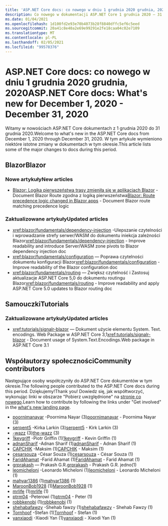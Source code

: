 ```yaml
---
title: 'ASP.NET Core docs: co nowego w dniu 1 grudnia 2020 grudnia, 2020'
description: Co nowego w dokumentacji ASP.NET Core 1 grudnia 2020 – 31 grudnia 2020.
ms.date: 01/04/2021
ms.openlocfilehash: 1d100fd2e93e70b4073b28f8840dffc5ef6c5eed
ms.sourcegitcommit: 20a41c8e40a2e69e99291e2fe18caa04c02e7109
ms.translationtype: MT
ms.contentlocale: pl-PL
ms.lasthandoff: 02/05/2021
ms.locfileid: "99578376"
---
```

# <a name="aspnet-core-docs-whats-new-for-december-1-2020---december-31-2020"></a><span data-ttu-id="a6885-103">ASP.NET Core docs: co nowego w dniu 1 grudnia 2020 grudnia, 2020</span><span class="sxs-lookup"><span data-stu-id="a6885-103">ASP.NET Core docs: What's new for December 1, 2020 - December 31, 2020</span></span>

<span data-ttu-id="a6885-104">Witamy w nowościach ASP.NET Core dokumentach z 1 grudnia 2020 do 31 grudnia 2020.</span><span class="sxs-lookup"><span data-stu-id="a6885-104">Welcome to what's new in the ASP.NET Core docs from December 1, 2020 through December 31, 2020.</span></span> <span data-ttu-id="a6885-105">W tym artykule wymieniono niektóre istotne zmiany w dokumentach w tym okresie.</span><span class="sxs-lookup"><span data-stu-id="a6885-105">This article lists some of the major changes to docs during this period.</span></span>

## <a name="blazor"></a><span data-ttu-id="a6885-106">Blazor</span><span class="sxs-lookup"><span data-stu-id="a6885-106">Blazor</span></span>

### <a name="new-articles"></a><span data-ttu-id="a6885-107">Nowe artykuły</span><span class="sxs-lookup"><span data-stu-id="a6885-107">New articles</span></span>

- <span data-ttu-id="a6885-108">[Blazor: Logika pierwszeństwa trasy zmieniła się w aplikacjach Blazor](/dotnet/core/compatibility/aspnet-core/5.0/blazor-routing-logic-changed) -Document Blazor Route zgodna z logiką pierwszeństwa</span><span class="sxs-lookup"><span data-stu-id="a6885-108">[Blazor: Route precedence logic changed in Blazor apps](/dotnet/core/compatibility/aspnet-core/5.0/blazor-routing-logic-changed) - Document Blazor route matching precedence logic</span></span>

### <a name="updated-articles"></a><span data-ttu-id="a6885-109">Zaktualizowane artykuły</span><span class="sxs-lookup"><span data-stu-id="a6885-109">Updated articles</span></span>

- <span data-ttu-id="a6885-110"><xref:blazor/fundamentals/dependency-injection> -Ulepszanie czytelności i wprowadzanie strefy serwer/WASM do dokumentu iniekcja zależności Blazor</span><span class="sxs-lookup"><span data-stu-id="a6885-110"><xref:blazor/fundamentals/dependency-injection> - Improve readability and introduce Server/WASM zone pivots to Blazor dependency injection doc</span></span>
- <span data-ttu-id="a6885-111"><xref:blazor/fundamentals/configuration> — Poprawa czytelności dokumentu konfiguracji Blazor</span><span class="sxs-lookup"><span data-stu-id="a6885-111"><xref:blazor/fundamentals/configuration> - Improve readability of the Blazor configuration doc</span></span>
- <span data-ttu-id="a6885-112"><xref:blazor/fundamentals/routing> — Zwiększ czytelność i Zastosuj aktualizacje ASP.NET Core 5,0 do dokumentu routingu Blazor</span><span class="sxs-lookup"><span data-stu-id="a6885-112"><xref:blazor/fundamentals/routing> - Improve readability and apply ASP.NET Core 5.0 updates to Blazor routing doc</span></span>

## <a name="tutorials"></a><span data-ttu-id="a6885-113">Samouczki</span><span class="sxs-lookup"><span data-stu-id="a6885-113">Tutorials</span></span>

### <a name="updated-articles"></a><span data-ttu-id="a6885-114">Zaktualizowane artykuły</span><span class="sxs-lookup"><span data-stu-id="a6885-114">Updated articles</span></span>

- <span data-ttu-id="a6885-115"><xref:tutorials/signalr-blazor> — Dokument użycie elementu System. Text. encodings. Web Package w ASP.NET Core 3,1</span><span class="sxs-lookup"><span data-stu-id="a6885-115"><xref:tutorials/signalr-blazor> - Document usage of System.Text.Encodings.Web package in ASP.NET Core 3.1</span></span>

## <a name="community-contributors"></a><span data-ttu-id="a6885-116">Współautorzy społeczności</span><span class="sxs-lookup"><span data-stu-id="a6885-116">Community contributors</span></span>

<span data-ttu-id="a6885-117">Następujące osoby współczyniły do ASP.NET Core dokumentów w tym okresie.</span><span class="sxs-lookup"><span data-stu-id="a6885-117">The following people contributed to the ASP.NET Core docs during this period.</span></span> <span data-ttu-id="a6885-118">Dziękujemy!</span><span class="sxs-lookup"><span data-stu-id="a6885-118">Thank you!</span></span> <span data-ttu-id="a6885-119">Dowiedz się, jak współtworzyć, wykonując linki w obszarze "Pobierz uwzględnione" na [stronie co nowego](index.yml).</span><span class="sxs-lookup"><span data-stu-id="a6885-119">Learn how to contribute by following the links under "Get involved" in the [what's new landing page](index.yml).</span></span>

- <span data-ttu-id="a6885-120">[poornimanayar](https://github.com/poornimanayar) -Poornima Nayar (3)</span><span class="sxs-lookup"><span data-stu-id="a6885-120">[poornimanayar](https://github.com/poornimanayar) - Poornima Nayar (3)</span></span>
- <span data-ttu-id="a6885-121">[serpent5](https://github.com/serpent5) -Kirka Larkin (3)</span><span class="sxs-lookup"><span data-stu-id="a6885-121">[serpent5](https://github.com/serpent5) - Kirk Larkin (3)</span></span>
- <span data-ttu-id="a6885-122">[-wazz](https://github.com/the-wazz) (3)</span><span class="sxs-lookup"><span data-stu-id="a6885-122">[the-wazz](https://github.com/the-wazz) (3)</span></span>
- <span data-ttu-id="a6885-123">[1kevgriff](https://github.com/1kevgriff) -Piotr Griffin (1)</span><span class="sxs-lookup"><span data-stu-id="a6885-123">[1kevgriff](https://github.com/1kevgriff) - Kevin Griffin (1)</span></span>
- <span data-ttu-id="a6885-124">[adnanSharif](https://github.com/adnanSharif) -Adnan Sharif (1)</span><span class="sxs-lookup"><span data-stu-id="a6885-124">[adnanSharif](https://github.com/adnanSharif) - Adnan Sharif (1)</span></span>
- <span data-ttu-id="a6885-125">[CAPCHIK](https://github.com/CAPCHIK) -Maksim (1)</span><span class="sxs-lookup"><span data-stu-id="a6885-125">[CAPCHIK](https://github.com/CAPCHIK) - Maksim (1)</span></span>
- <span data-ttu-id="a6885-126">[cesarsouza](https://github.com/cesarsouza) -César Souza (1)</span><span class="sxs-lookup"><span data-stu-id="a6885-126">[cesarsouza](https://github.com/cesarsouza) - César Souza (1)</span></span>
- <span data-ttu-id="a6885-127">[FaridAhamat](https://github.com/FaridAhamat) -Farid Ahamat (1)</span><span class="sxs-lookup"><span data-stu-id="a6885-127">[FaridAhamat](https://github.com/FaridAhamat) - Farid Ahamat (1)</span></span>
- <span data-ttu-id="a6885-128">[grprakash](https://github.com/grprakash) — Prakash G.R.</span><span class="sxs-lookup"><span data-stu-id="a6885-128">[grprakash](https://github.com/grprakash) - Prakash G.R.</span></span> <span data-ttu-id="a6885-129">jedno</span><span class="sxs-lookup"><span data-stu-id="a6885-129">(1)</span></span>
- <span data-ttu-id="a6885-130">[leomicheloni](https://github.com/leomicheloni) -Leonardo Micheloni (1)</span><span class="sxs-lookup"><span data-stu-id="a6885-130">[leomicheloni](https://github.com/leomicheloni) - Leonardo Micheloni (1)</span></span>
- <span data-ttu-id="a6885-131">[mahyar1386](https://github.com/mahyar1386) (1)</span><span class="sxs-lookup"><span data-stu-id="a6885-131">[mahyar1386](https://github.com/mahyar1386) (1)</span></span>
- <span data-ttu-id="a6885-132">[MaroonBob1928](https://github.com/MaroonBob1928) (1)</span><span class="sxs-lookup"><span data-stu-id="a6885-132">[MaroonBob1928](https://github.com/MaroonBob1928) (1)</span></span>
- <span data-ttu-id="a6885-133">[mrlife](https://github.com/mrlife) (1)</span><span class="sxs-lookup"><span data-stu-id="a6885-133">[mrlife](https://github.com/mrlife) (1)</span></span>
- <span data-ttu-id="a6885-134">[ptrm04](https://github.com/ptrm04) -Peterowi (1)</span><span class="sxs-lookup"><span data-stu-id="a6885-134">[ptrm04](https://github.com/ptrm04) - Peter (1)</span></span>
- <span data-ttu-id="a6885-135">[robbkenobi](https://github.com/robbkenobi) (1)</span><span class="sxs-lookup"><span data-stu-id="a6885-135">[robbkenobi](https://github.com/robbkenobi) (1)</span></span>
- <span data-ttu-id="a6885-136">[shehabafawzy](https://github.com/shehabafawzy) -Shehab fawzy (1)</span><span class="sxs-lookup"><span data-stu-id="a6885-136">[shehabafawzy](https://github.com/shehabafawzy) - Shehab Fawzy (1)</span></span>
- <span data-ttu-id="a6885-137">[Tornhoof](https://github.com/Tornhoof) -Stefan (1)</span><span class="sxs-lookup"><span data-stu-id="a6885-137">[Tornhoof](https://github.com/Tornhoof) - Stefan (1)</span></span>
- <span data-ttu-id="a6885-138">[yanxiaodi](https://github.com/yanxiaodi) -Xiaodi Yan (1)</span><span class="sxs-lookup"><span data-stu-id="a6885-138">[yanxiaodi](https://github.com/yanxiaodi) - Xiaodi Yan (1)</span></span>
